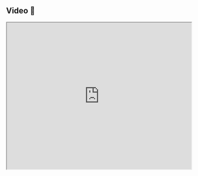 
## Video 🎥

<iframe src="https://www.youtube.com/embed/yCbuqwUCwBs" width="100%" height="400"></iframe>